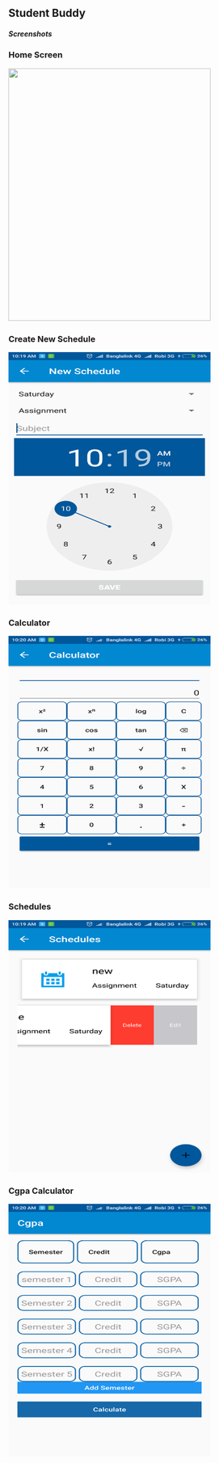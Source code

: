## Student Buddy

##### Screenshots

### Home Screen
<img src="screenshots/one.jpg" width="400" height="500">

### Create New Schedule
<img src="screenshots/two.png" width="400" height="500">

### Calculator
<img src="screenshots/three.png" width="400" height="500">

### Schedules
<img src="screenshots/four.png" width="400" height="500">

### Cgpa Calculator
<img src="screenshots/five.png" width="400" height="500">

